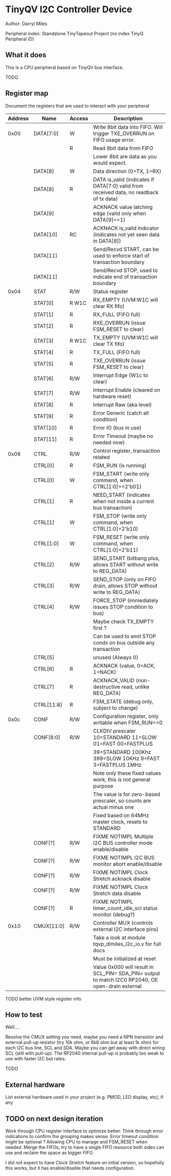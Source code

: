 <!---

This file is used to generate your project datasheet. Please fill in the information below and delete any unused
sections.

The peripheral index is the number TinyQV will use to select your peripheral.  You will pick a free
slot when raising the pull request against the main TinyQV repository, and can fill this in then.  You
also need to set this value as the PERIPHERAL_NUM in your test script.

You can also include images in this folder and reference them in the markdown. Each image must be less than
512 kb in size, and the combined size of all images must be less than 1 MB.
-->

# TinyQV I2C Controller Device

Author: Darryl Miles

Peripheral index: Standalone TinyTapeout Project (no index TinyQ Peripheral ID)

## What it does

This is a CPU peripheral based on TinyQV bus interface.

TODO

## Register map

Document the registers that are used to interact with your peripheral

| Address | Name       | Access | Description                                                               |
|---------|------------|--------|---------------------------------------------------------------------------|
| 0x00    | DATA[7:0]  |   W    | Write 8bit data into FIFO.  Will trigger TXE_OVERRUN on FIFO usage error. |
|         |            | R      | Read 8bit data from FIFO                                                  |
|         |            |        | Lower 8bit are data as you would expect.                                  |
|         | DATA[8]    |   W    | Data direction (0=TX, 1=RX)                                               |
|         | DATA[8]    | R      | DATA is_valid (indicates if DATA[7:0] valid from received data, no readback of tx data) |
|         | DATA[9]    |        | ACKNACK value latching edge (valid only when DATA[9]==1)                  |
|         | DATA[10]   | RC     | ACKNACK is_valid indicator (indicates not yet seen data in DATA[8])       |
|         | DATA[11]   |        | Send/Recvd START, can be used to enforce start of transaction boundary    |
|         | DATA[11]   |        | Send/Recvd STOP, used to indicate end of transaction boundary             |
| 0x04    | STAT       | R/W    | Status register                                                           |
|         | STAT[0]    | R W1C  | RX_EMPTY (UVM:W1C will clear RX fifo)                                     |
|         | STAT[1]    | R      | RX_FULL (FIFO full)                                                       |
|         | STAT[2]    | R      | RXE_OVERRUN (issue FSM_RESET to clear)                                    |
|         | STAT[3]    | R W1C  | TX_EMPTY (UVM:W1C will clear TX fifo)                                     |
|         | STAT[4]    | R      | TX_FULL (FIFO full)                                                       |
|         | STAT[5]    | R      | TXE_OVERRUN (issue FSM_RESET to clear)                                    |
|         | STAT[6]    | R/W    | Interrupt Edge (W1c to clear)                                             |
|         | STAT[7]    | R/W    | Interrupt Enable (cleared on hardware reset)                              |
|         | STAT[8]    | R      | Interrupt Raw (aka level)                                                 |
|         | STAT[9]    | R      | Error Generic (catch all condition)                                       |
|         | STAT[10]   | R      | Error IO (bus in use)                                                     |
|         | STAT[11]   | R      | Error Timeout (maybe no needed now)                                       |
| 0x08    | CTRL       | R/W    | Control register, transaction related                                     |
|         | CTRL[0]    | R      | FSM_RUN (is running)                                                      |
|         | CTRL[0]    |   W    | FSM_START (write only command, when CTRL[1:0]==2'b01)                     |
|         | CTRL[1]    | R      | NEED_START (indicates when not inside a current bus transaction)          |
|         | CTRL[1]    |   W    | FSM_STOP (write only command, when CTRL[1:0]=2'b10)                       |
|         | CTRL[1:0]  |   W    | FSM_RESET (write only command, when CTRL[1:0]=2'b11)                      |
|         | CTRL[2]    | R/W    | SEND_START (bitbang plus, allows START without write to REG_DATA)         |
|         | CTRL[3]    | R/W    | SEND_STOP (only on FIFO drain, allows STOP without write to REG_DATA)     |
|         | CTRL[4]    | R/W    | FORCE_STOP (immediately issues STOP condition to bus)                     |
|         |            |        | Maybe check TX_EMPTY first ?                                              |
|         |            |        | Can be used to emit STOP condx on bus outside any transaction             |
|         | CTRL[5]    |        | unused (Always 0)                                                         |
|         | CTRL[6]    | R      | ACKNACK (value, 0=ACK, 1=NACK)                                            |
|         | CTRL[7]    | R      | ACKNACK_VALID (non-destructive read, unlike REG_DATA)                     |
|         | CTRL[11:8] | R      | FSM_STATE (debug only, subject to change)                                 |
| 0x0c    | CONF       | R/W    | Configuration register, only writable when FSM_RUN==0                     |
|         | CONF[8:0]  | R/W    | CLKDIV prescaler 10=STANDARD 11=SLOW 01=FAST 00=FASTPLUS                  |
|         |            |        | 39=STANDARD 100Khz 399=SLOW 10KHz 9=FAST 3=FASTPLUS 1MHz                  |
|         |            |        | Note only these fixed values work, this is not general purpose            |
|         |            |        | The value is for zero-based prescaler, so counts are actual minus one     |
|         |            |        | Fixed based on 64MHz master clock, resets to STANDARD                     |
|         | CONF[?]    | R/W    | FIXME NOTIMPL Multiple I2C BUS controller mode enable/disable             |
|         | CONF[?]    | R/W    | FIXME NOTIMPL I2C BUS monitor abort enable/disable                        |
|         | CONF[?]    | R/W    | FIXME NOTIMPL Clock Stretch acknack disable                               |
|         | CONF[?]    | R/W    | FIXME NOTIMPL Clock Stretch data disable                                  |
|         | CONF[?]    | R      | FIXME NOTIMPL timer_count_idle_scl status monitor (debug?)                |
| 0x10    | CMUX[11:0] | R/W    | Controller MUX (controls external I2C interface pins)                     |
|         |            |        | Take a look at module tqvp_dlmiles_i2c_io.v for full docs                 |
|         |            |        | Must be initialized at reset                                              |
|         |            |        | Value 0x000 will result in SCL_PIN= SDA_PIN= output to match I2C0 RP2040, OE open-drain external |

TODO better UVM style register info

## How to test

Well....

Resolve the CMUX setting you need, maybe you need a NPN transistor and
external pull-up resistor (try 10k ohm, or 6k8 ohm but at least 1k ohm)
for each I2C bus line, SCL and SDA.
Maybe you can get away with direct wiring SCL (still with pull-up).
The RP2040 internal pull-up is probably too weak to use with faster I2C
but rates.

TODO

## External hardware

List external hardware used in your project (e.g. PMOD, LED display, etc), if any


## TODO on next design iteration

Work through CPU register interface to optimize better.
Think through error indications to confirm the grouping makes sense.
Error timeout condition might be optional ?  Allowing CPU to manage and
FSM_RESET when needed.
Merge the FIFOs, try to have a single FIFO resource both sides can use and
reclaim the space as bigger FIFO.

I did not expect to have Clock Stretch feature on initial version, so
hopefully this works, but it has enable/disable that needs configuration.

